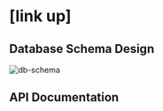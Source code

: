 # [link up]

## Database Schema Design

![db-schema]

[db-schema]: ./images/example.png

## API Documentation
